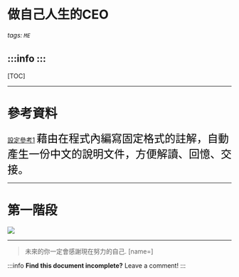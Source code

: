 
做自己人生的CEO
===
###### tags: `ME`

:::info
:::
---

[TOC]

---

# 參考資料
[設定參考1](https://www.itread01.com/content/1549180824.html)
<font size=5, color=black>藉由在程式內編寫固定格式的註解，自動產生一份中文的說明文件，方便解讀、回憶、交接。</font><br>

---

# 第一階段
![](https://i.imgur.com/Gx7KcmE.png)

---

> 未來的你一定會感謝現在努力的自己. [name=]

:::info
**Find this document incomplete?** Leave a comment!
:::


